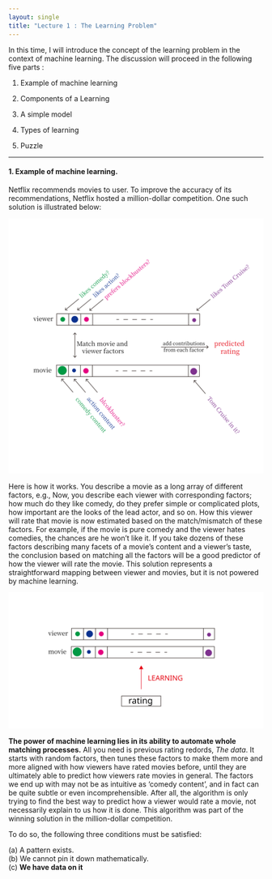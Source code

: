 ```yaml
---
layout: single
title: "Lecture 1 : The Learning Problem" 
---
```


In this time, I will introduce the concept of the learning problem in the context of machine learning. The discussion will proceed in the following five parts : 
<br>

1. Example of machine learning   

2. Components of a Learning   

3. A simple model   

4. Types of learning   

5. Puzzle


---


#### 1. Example of machine learning.

Netflix recommends movies to user. To improve the accuracy of its recommendations, Netflix hosted a million-dollar competition. One such solution is illustrated below: 

![solution](/assets/images/fig_1.svg)

Here is how it works. You describe a movie as a long array of different factors, e.g., Now, you describe each viewer with corresponding factors; how much do they like comedy, do they prefer simple or complicated plots, how important are the looks of the lead actor, and so on. How this viewer will rate that movie is now estimated based on the match/mismatch of these factors. For example, if the movie is pure comedy and the viewer hates comedies, the chances are he won’t like it. If you take dozens of these factors describing many facets of a movie’s content and a viewer’s taste, the conclusion based on matching all the factors will be a good predictor of how the viewer will rate the movie. This solution represents a straightforward mapping between viewer and movies, but it is not powered by machine learning.

![solution](/assets/images/fig_2.svg)

**The power of machine learning lies in its ability to automate whole matching processes.** All you need is previous rating redords, *The data*. It starts with random factors, then tunes these factors to make them more and more aligned with how viewers have rated movies before, until they are ultimately able to predict how viewers rate movies in general. The factors we end up with may not be as intuitive as ‘comedy content’, and in fact can be quite subtle or even incomprehensible. After all, the algorithm is only trying to find the best way to predict how a viewer would rate a movie, not necessarily explain to us how it is done. This algorithm was part of the winning solution in the million-dollar competition. 

To do so, the following three conditions must be satisfied: 


(a) A pattern exists.   
(b) We cannot pin it down mathematically.    
(c) **We have data on it**    


